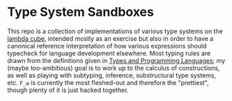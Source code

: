 # Type System Sandboxes

This repo is a collection of implementations of various type systems on
the [lambda cube](https://en.wikipedia.org/wiki/Lambda_cube), intended
mostly as an exercise but also in order to have a canonical reference
interpretation of how various expressions should typecheck for language
development elsewhere. Most typing rules are drawn from the definitions
given in [Types and Programming Languages](https://www.amazon.com/Types-Programming-Languages-MIT-Press);
my (maybe too-ambitious) goal is to work up to the calculus of
constructions, as well as playing with subtyping, inference,
substructural type systems, etc. `F_ω` is currently the most
fleshed-out and therefore the "prettiest", though plenty of it is just
hacked together.
